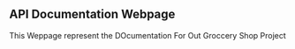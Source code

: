 ## API Documentation Webpage

This Weppage represent the DOcumentation For Out Groccery Shop Project
